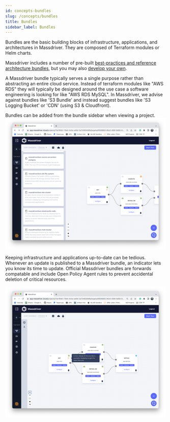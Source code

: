 ```yaml
---
id: concepts-bundles
slug: /concepts/bundles
title: Bundles
sidebar_label: Bundles
---
```


Bundles are the basic building blocks of infrastructure, applications, and architectures in Massdriver. They are composed of Terraform modules or Helm charts.

Massdriver includes a number of pre-built [best-practices and reference architecture bundles](https://github.com/massdriver-cloud), but you may also [develop your own](/bundles).

A Massdriver bundle typically serves a single purpose rather than abstracting an entire cloud service. Instead of terraform modules like "AWS RDS" they will typically be designed around the use case a software engineering is looking for like "AWS RDS MySQL". In Massdriver, we advise against bundles like 'S3 Bundle' and instead suggest bundles like 'S3 Logging Bucket' or 'CDN' (using S3 & Cloudfront).

Bundles can be added from the bundle sidebar when viewing a project.
![Bundles](./img/bundles.png)

Keeping infrastructure and applications up-to-date can be tedious. Whenever an update is published to a Massdriver bundle, an indicator lets you know its time to update. Official Massdriver bundles are forwards compatable and include Open Policy Agent rules to prevent accidental deletion of critical resources.

![Bundles Up-to-Date](./img/bundles-up-to-date.png)
